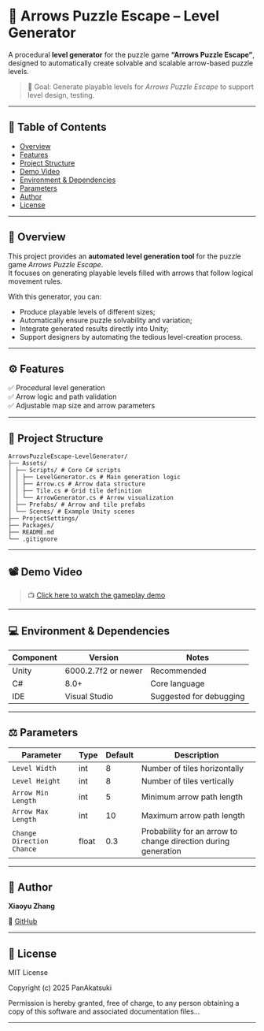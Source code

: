 # 🧩 Arrows Puzzle Escape – Level Generator

A procedural **level generator** for the puzzle game **“Arrows Puzzle Escape”**, designed to automatically create solvable and scalable arrow-based puzzle levels.

> 🎯 Goal: Generate playable levels for *Arrows Puzzle Escape* to support level design, testing.

---

## 📖 Table of Contents

- [Overview](#overview)
- [Features](#features)
- [Project Structure](#project-structure)
- [Demo Video](#demo-video)
- [Environment & Dependencies](#environment--dependencies)
- [Parameters](#parameters)
- [Author](#author)
- [License](#license)

---

## 🧠 Overview

This project provides an **automated level generation tool** for the puzzle game *Arrows Puzzle Escape*.  
It focuses on generating playable levels filled with arrows that follow logical movement rules.

With this generator, you can:
- Produce playable levels of different sizes;
- Automatically ensure puzzle solvability and variation;
- Integrate generated results directly into Unity;
- Support designers by automating the tedious level-creation process.

---

## ⚙️ Features

✅ Procedural level generation  
✅ Arrow logic and path validation  
✅ Adjustable map size and arrow parameters  

---

## 📁 Project Structure

```
ArrowsPuzzleEscape-LevelGenerator/
├── Assets/
│ ├── Scripts/ # Core C# scripts
│ │ ├── LevelGenerator.cs # Main generation logic
│ │ ├── Arrow.cs # Arrow data structure
│ │ ├── Tile.cs # Grid tile definition
│ │ └── ArrowGenerator.cs # Arrow visualization
│ ├── Prefabs/ # Arrow and tile prefabs
│ └── Scenes/ # Example Unity scenes
├── ProjectSettings/
├── Packages/
├── README.md
└── .gitignore
```

---

## 📽️ Demo Video

> 📺 [Click here to watch the gameplay demo](https://drive.google.com/file/d/1DFxqxDP7hEUZzpdIrl15shHpdgS1_J2i/view?usp=sharing)

---

## 💻 Environment & Dependencies

| Component | Version | Notes |
|------------|----------|-------|
| Unity | 6000.2.7f2 or newer | Recommended |
| C# | 8.0+ | Core language |
| IDE | Visual Studio | Suggested for debugging |

---

## ⚖️ Parameters

| Parameter | Type | Default | Description |
|------------|------|----------|-------------|
| `Level Width` | int | 8 | Number of tiles horizontally |
| `Level Height` | int | 8 | Number of tiles vertically |
| `Arrow Min Length` | int | 5 | Minimum arrow path length |
| `Arrow Max Length` | int | 10 | Maximum arrow path length |
| `Change Direction Chance` | float | 0.3 | Probability for an arrow to change direction during generation |

---

## 👤 Author

**Xiaoyu Zhang**  
 
🔗 [GitHub](https://github.com/PanAkatsuki)

---

## 📜 License

MIT License

Copyright (c) 2025 PanAkatsuki

Permission is hereby granted, free of charge, to any person obtaining a copy
of this software and associated documentation files...

---